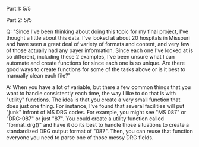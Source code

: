 Part 1: 5/5

Part 2: 5/5

Q: "Since I've been thinking about doing this topic for my final project, I've thought a little about this data. I've looked at about 20 hospitals in Missouri and have seen a great deal of variety of formats and content, and very few of those actually had any payer information. Since each one I've looked at is so different, including these 2 examples, I've been unsure what I can automate and create functions for since each one is so unique. Are there good ways to create functions for some of the tasks above or is it best to manually clean each file?"

A: When you have a lot of variable, but there a few common things that you want to handle consistently each time, the way I like to do that is with "utility" functions.  The idea is that you create a very small function that does just one thing.  For instance, I've found that several facilities will put "junk" infront of MS DRG codes.  For example, you might see "MS 087" or "DRG-087" or just "87".  You could create a utility function called "format_drg()" and have it do its best to handle those situations to create a standardized DRG output format of "087".  Then, you can reuse that function everyone you need to parse one of those messy DRG fields.

